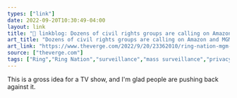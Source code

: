 ```yaml
---
types: ["link"]
date: 2022-09-20T10:30:49-04:00
layout: link
title: "🔗 linkblog: Dozens of civil rights groups are calling on Amazon and MGM to cancel Ring Nation reality show - The Verge'"
art_title: "Dozens of civil rights groups are calling on Amazon and MGM to cancel Ring Nation reality show - The Verge"
art_link: "https://www.theverge.com/2022/9/20/23362010/ring-nation-mgm-amazon-mark-burnett-barry-poznick-civil-rights-cancel"
source: ["theverge.com"]
tags: ["Ring","Ring Nation","surveillance","mass surveillance","privacy"]
---
```

This is a gross idea for a TV show, and I'm glad people are pushing back against it.
 
